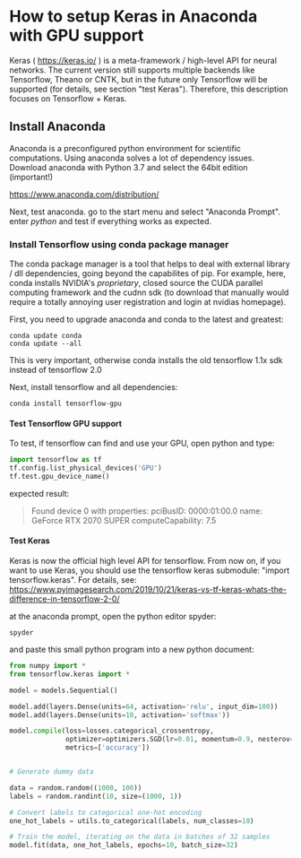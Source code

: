# How to setup Keras in Anaconda with GPU support

Keras ( https://keras.io/ ) is a meta-framework / high-level API for neural networks. The current version still supports multiple backends like Tensorflow, Theano or CNTK, but in the future only Tensorflow will be supported (for details, see section "test Keras"). Therefore, this description focuses on Tensorflow + Keras.

## Install Anaconda

Anaconda is a preconfigured python environment for scientific computations. Using anaconda solves a lot of dependency issues.
Download anaconda with Python 3.7 and select the 64bit edition (important!)

https://www.anaconda.com/distribution/

Next, test anaconda. go to the start menu and select "Anaconda Prompt". enter *python* and test if everything works as expected.

### Install Tensorflow using conda package manager

The conda package manager is a tool that helps to deal with external library / dll dependencies, going beyond the capabilites of pip. For example, here, conda installs NVIDIA's *proprietary*, closed source the CUDA parallel computing framework and the cudnn sdk (to download that manually would require a totally annoying user registration and login at nvidias homepage).

First, you need to upgrade anaconda and conda to the latest and greatest:

```
conda update conda
conda update --all
```
This is very important, otherwise conda installs the old tensorflow 1.1x sdk instead of tensorflow 2.0

Next, install tensorflow and all dependencies:

```
conda install tensorflow-gpu
```

#### Test Tensorflow GPU support

To test, if tensorflow can find and use your GPU, open python and type:

```python
import tensorflow as tf
tf.config.list_physical_devices('GPU')
tf.test.gpu_device_name() 
```
expected result:
> Found device 0 with properties:
> pciBusID: 0000:01:00.0 name: GeForce RTX 2070 SUPER computeCapability: 7.5

#### Test Keras

Keras is now the official high level API for tensorflow. From now on, if you want to use Keras, you should use the tensorflow keras submodule: "import tensorflow.keras". For details, see: https://www.pyimagesearch.com/2019/10/21/keras-vs-tf-keras-whats-the-difference-in-tensorflow-2-0/

at the anaconda prompt, open the python editor spyder: 

```
spyder
```

and paste this small python program into a new python document:

```python
from numpy import *
from tensorflow.keras import *

model = models.Sequential()

model.add(layers.Dense(units=64, activation='relu', input_dim=100))
model.add(layers.Dense(units=10, activation='softmax'))

model.compile(loss=losses.categorical_crossentropy,
              optimizer=optimizers.SGD(lr=0.01, momentum=0.9, nesterov=True),
              metrics=['accuracy'])


# Generate dummy data

data = random.random((1000, 100))
labels = random.randint(10, size=(1000, 1))

# Convert labels to categorical one-hot encoding
one_hot_labels = utils.to_categorical(labels, num_classes=10)

# Train the model, iterating on the data in batches of 32 samples
model.fit(data, one_hot_labels, epochs=10, batch_size=32)
```

